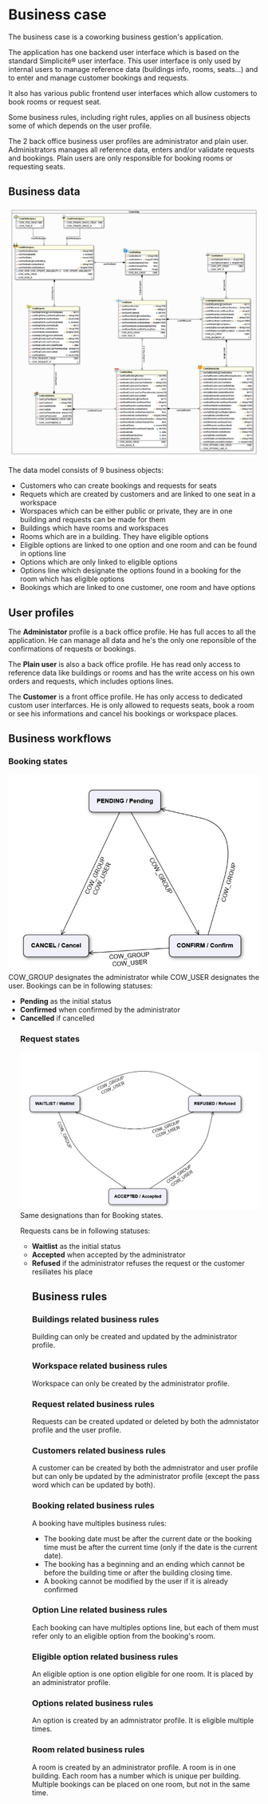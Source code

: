 <h1> Business case </h1>

The business case is a coworking business gestion's application.

The application has one backend user interface which is based on the standard Simplicité® user interface. This user interface is only used by internal users to manage reference data (buildings info, rooms, seats...) and to enter and manage customer bookings and requests.

It also has various public frontend user interfaces which allow customers to book rooms or request seat.

Some business rules, including right rules, applies on all business objects some of which depends on the user profile.

The 2 back office business user profiles are administrator and plain user. Administrators manages all reference data, enters and/or validate requests and bookings. Plain users are only responsible for booking rooms or requesting seats.

<h2>Business data </h2>

<img src="./ModelCoworking.png"/>

The data model consists of 9 business objects: 
<ul>
  <li>Customers who can create bookings and requests for seats</li>
  <li>Requets which are created by customers and are linked to one seat in a workspace</li>
  <li>Worspaces which can be either public or private, they are in one building and requests can be made for them</li>
  <li>Buildings which have rooms and workspaces</li>
  <li>Rooms which are in a building. They have eligible options</li>
  <li>Eligible options are linked to one option and one room and can be found in options line </li>
  <li>Options which are only linked to eligible options </li>
  <li>Options line which designate the options found in a booking for the room which has eligible options </li>
  <li>Bookings which are linked to one customer, one room and have options</li>
</ul>
  <h2>User profiles</h2>
  
  The <strong>Administator</strong> profile is a back office profile. He has full acces to all the application. He can manage all data and he's the only one reponsible of the confirmations of requests or bookings.
  
  The <strong>Plain user</strong> is also a back office profile. He has read only access to reference data like buildings or rooms and has the write access on his own orders and requests, which includes options lines.
  
  The <strong>Customer</strong> is a front office profile. He has only access to dedicated custom user interfarces. He is only allowed to requests seats, book a room or see his informations and cancel his bookings or workspace places.
  
<h2>Business workflows</h2>
    
<h3>Booking states</h3>
  <img src="./bookingstate.png"/>
  COW_GROUP designates the administrator while COW_USER designates the user.
Bookings can be in following statuses: 
  <ul>
  <li><strong>Pending</strong> as the initial status
  <li><strong>Confirmed</strong> when confirmed by the administrator
  <li><strong>Cancelled</strong> if cancelled 
  
<h3>Request states</h3>
  <img src="./requestsate.png"/>
Same designations than for Booking states.
    
Requests cans be in following statuses:
<ul>
  <li><strong>Waitlist</strong> as the initial status</li>
  <li><strong>Accepted</strong> when accepted by the administrator</li>
  <li><strong>Refused</strong> if the administrator refuses the request or the customer resiliates his place</li>

  <h2>Business rules</h2>
  <h3>Buildings related business rules</h3>
  Building can only be created and updated by the administrator profile.
  
  <h3>Workspace related business rules</h3>
  Workspace can only be created by the administrator profile.
  
  <h3>Request related business rules</h3>
  Requests can be created updated or deleted by both the admnistator profile and the user profile.
  
  <h3>Customers related business rules</h3>
  A customer can be created by both the admnistrator and user profile but can only be updated by the administrator profile (except the pass word which can be updated by both).
  
  <h3>Booking related business rules</h3>
  A booking have multiples business rules:
  <ul>
    <li>The booking date must be after the current date or the booking time must be after the current time (only if the date is the current date).</li>
    <li>The booking has a beginning and an ending which cannot be before the building time or after the building closing time.</li>
    <li>A booking cannot be modified by the user if it is already confirmed</li>
  </ul>
  
  <h3>Option Line related business rules</h3>
  Each booking can have multiples options line, but each of them must refer only to an eligible option from the booking's room.
  
  <h3>Eligible option related business rules</h3>
  An eligible option is one option eligible for one room.
  It is placed by an administrator profile.
  
  <h3>Options related business rules </h3>
  An option is created by an admnistrator profile. It is eligible multiple times.
  
  <h3>Room related business rules</h3>
  A room is created by an administrator profile.
  A room is in one building. Each room has a number which is unique per building.
  Multiple bookings can be placed on one room, but not in the same time.
  
    
  
